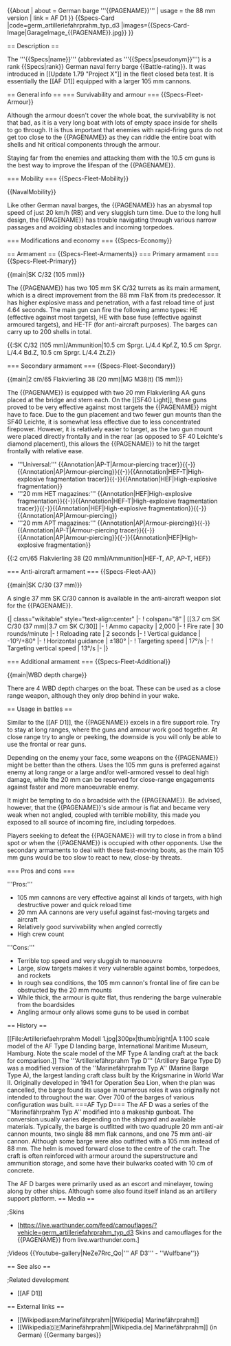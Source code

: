 {{About
| about = German barge '''{{PAGENAME}}'''
| usage = the 88 mm version
| link = AF D1
}}
{{Specs-Card
|code=germ_artilleriefahrprahm_typ_d3
|images={{Specs-Card-Image|GarageImage_{{PAGENAME}}.jpg}}
}}

== Description ==
<!-- ''In the first part of the description, cover the history of the ship's creation and military application. In the second part, tell the reader about using this ship in the game. Add a screenshot: if a beginner player has a hard time remembering vehicles by name, a picture will help them identify the ship in question.'' -->
The '''{{Specs|name}}''' (abbreviated as '''{{Specs|pseudonym}}''') is a rank {{Specs|rank}} German naval ferry barge {{Battle-rating}}. It was introduced in [[Update 1.79 "Project X"]] in the fleet closed beta test. It is essentially the [[AF D1]] equipped with a larger 105 mm cannons.

== General info ==
=== Survivability and armour ===
{{Specs-Fleet-Armour}}
<!-- ''Talk about the vehicle's armour. Note the most well-defended and most vulnerable zones, e.g. the ammo magazine. Evaluate the composition of components and assemblies responsible for movement and manoeuvrability. Evaluate the survivability of the primary and secondary armaments separately. Don't forget to mention the size of the crew, which plays an important role in fleet mechanics. Save tips on preserving survivability for the "Usage in battles" section. If necessary, use a graphical template to show the most well-protected or most vulnerable points in the armour.'' -->

Although the armour doesn't cover the whole boat, the survivability is not that bad, as it is a very long boat with lots of empty space inside for shells to go through. It is thus important that enemies with rapid-firing guns do not get too close to the {{PAGENAME}} as they can riddle the entire boat with shells and hit critical components through the armour.

Staying far from the enemies and attacking them with the 10.5 cm guns is the best way to improve the lifespan of the {{PAGENAME}}.

=== Mobility ===
{{Specs-Fleet-Mobility}}
<!-- ''Write about the ship's mobility. Evaluate its power and manoeuvrability, rudder rerouting speed, stopping speed at full tilt, with its maximum forward and reverse speed.'' -->

{{NavalMobility}}

Like other German naval barges, the {{PAGENAME}} has an abysmal top speed of just 20 km/h (RB) and very sluggish turn time. Due to the long hull design, the {{PAGENAME}} has trouble navigating through various narrow passages and avoiding obstacles and incoming torpedoes.

=== Modifications and economy ===
{{Specs-Economy}}

== Armament ==
{{Specs-Fleet-Armaments}}
=== Primary armament ===
{{Specs-Fleet-Primary}}
<!-- ''Provide information about the characteristics of the primary armament. Evaluate their efficacy in battle based on their reload speed, ballistics and the capacity of their shells. Add a link to the main article about the weapon: <code><nowiki>{{main|Weapon name (calibre)}}</nowiki></code>. Broadly describe the ammunition available for the primary armament, and provide recommendations on how to use it and which ammunition to choose.'' -->
{{main|SK C/32 (105 mm)}}

The {{PAGENAME}} has two 105 mm SK C/32 turrets as its main armament, which is a direct improvement from the 88 mm FlaK from its predecessor. It has higher explosive mass and penetration, with a fast reload time of just 4.64 seconds. The main gun can fire the following ammo types: HE (effective against most targets), HE with base fuse (effective against armoured targets), and HE-TF (for anti-aircraft purposes). The barges can carry up to 200 shells in total.

{{:SK C/32 (105 mm)/Ammunition|10.5 cm Sprgr. L/4.4 Kpf.Z, 10.5 cm Sprgr. L/4.4 Bd.Z, 10.5 cm Sprgr. L/4.4 Zt.Z}}

=== Secondary armament ===
{{Specs-Fleet-Secondary}}
<!-- ''Some ships are fitted with weapons of various calibres. Secondary armaments are defined as weapons chosen with the control <code>Select secondary weapon</code>. Evaluate the secondary armaments and give advice on how to use them. Describe the ammunition available for the secondary armament. Provide recommendations on how to use them and which ammunition to choose. Remember that any anti-air armament, even heavy calibre weapons, belong in the next section. If there is no secondary armament, remove this section.'' -->
{{main|2 cm/65 Flakvierling 38 (20 mm)|MG M38(t) (15 mm)}}

The {{PAGENAME}} is equipped with two 20 mm Flakvierling AA guns placed at the bridge and stern each. On the [[SF40 Light]], these guns proved to be very effective against most targets the {{PAGENAME}} might have to face. Due to the gun placement and two fewer gun mounts than the SF40 Leichte, it is somewhat less effective due to less concentrated firepower. However, it is relatively easier to target, as the two gun mount were placed directly frontally and in the rear (as opposed to SF 40 Leichte's diamond placement), this allows the {{PAGENAME}} to hit the target frontally with relative ease.

* '''Universal:''' {{Annotation|AP-T|Armour-piercing tracer}}{{-}}{{Annotation|AP|Armour-piercing}}{{-}}{{Annotation|HEF-T|High-explosive fragmentation tracer}}{{-}}{{Annotation|HEF|High-explosive fragmentation}}
* '''20 mm HET magazines:''' {{Annotation|HEF|High-explosive fragmentation}}{{-}}{{Annotation|HEF-T|High-explosive fragmentation tracer}}{{-}}{{Annotation|HEF|High-explosive fragmentation}}{{-}}{{Annotation|AP|Armour-piercing}}
* '''20 mm APT magazines:''' {{Annotation|AP|Armour-piercing}}{{-}}{{Annotation|AP-T|Armour-piercing tracer}}{{-}}{{Annotation|AP|Armour-piercing}}{{-}}{{Annotation|HEF|High-explosive fragmentation}}

{{:2 cm/65 Flakvierling 38 (20 mm)/Ammunition|HEF-T, AP, AP-T, HEF}}

=== Anti-aircraft armament ===
{{Specs-Fleet-AA}}
<!-- ''An important part of the ship's armament responsible for air defence. Anti-aircraft armament is defined by the weapon chosen with the control <code>Select anti-aircraft weapons</code>. Talk about the ship's anti-air cannons and machine guns, the number of guns and their positions, their effective range, and about their overall effectiveness – including against surface targets. If there are no anti-aircraft armaments, remove this section.'' -->
{{main|SK C/30 (37 mm)}}

A single 37 mm SK C/30 cannon is available in the anti-aircraft weapon slot for the {{PAGENAME}}.

{| class="wikitable" style="text-align:center"
|-
! colspan="8" | [[3.7 cm SK C/30 (37 mm)|3.7 cm SK C/30]]
|-
! Ammo capacity
| 2,000
|-
! Fire rate
| 30 rounds/minute
|-
! Reloading rate
| 2 seconds
|-
! Vertical guidance
| -10°/+80°
|-
! Horizontal guidance
| ±180°
|-
! Targeting speed
| 17°/s
|-
! Targeting vertical speed
| 13°/s
|-
|}

=== Additional armament ===
{{Specs-Fleet-Additional}}
<!-- ''Describe the available additional armaments of the ship: depth charges, mines, torpedoes. Talk about their positions, available ammunition and launch features such as dead zones of torpedoes. If there is no additional armament, remove this section.'' -->
{{main|WBD depth charge}}

There are 4 WBD depth charges on the boat. These can be used as a close range weapon, although they only drop behind in your wake.

== Usage in battles ==
<!-- ''Describe the technique of using this ship, the characteristics of her use in a team and tips on strategy. Abstain from writing an entire guide – don't try to provide a single point of view, but give the reader food for thought. Talk about the most dangerous opponents for this vehicle and provide recommendations on fighting them. If necessary, note the specifics of playing with this vehicle in various modes (AB, RB, SB).'' -->

Similar to the [[AF D1]], the {{PAGENAME}} excels in a fire support role. Try to stay at long ranges, where the guns and armour work good together. At close range try to angle or peeking, the downside is you will only be able to use the frontal or rear guns.

Depending on the enemy your face, some weapons on the {{PAGENAME}} might be better than the others. Uses the 105 mm guns is preferred against enemy at long range or a large and/or well-armored vessel to deal high damage, while the 20 mm can be reserved for close-range engagements against faster and more manoeuvrable enemy.

It might be tempting to do a broadside with the {{PAGENAME}}. Be advised, however, that the {{PAGENAME}}'s side armour is flat and became very weak when not angled, coupled with terrible mobility, this made you exposed to all source of incoming fire, including torpedoes.

Players seeking to defeat the {{PAGENAME}} will try to close in from a blind spot or when the {{PAGENAME}} is occupied with other opponents. Use the secondary armaments to deal with these fast-moving boats, as the main 105 mm guns would be too slow to react to new, close-by threats.

=== Pros and cons ===
<!-- ''Summarise and briefly evaluate the vehicle in terms of its characteristics and combat effectiveness. Mark its pros and cons in the bulleted list. Try not to use more than 6 points for each of the characteristics. Avoid using categorical definitions such as "bad", "good" and the like - use substitutions with softer forms such as "inadequate" and "effective".'' -->

'''Pros:'''

* 105 mm cannons are very effective against all kinds of targets, with high destructive power and quick reload time
* 20 mm AA cannons are very useful against fast-moving targets and aircraft
* Relatively good survivability when angled correctly
* High crew count

'''Cons:'''

* Terrible top speed and very sluggish to manoeuvre
* Large, slow targets makes it very vulnerable against bombs, torpedoes, and rockets
* In rough sea conditions, the 105 mm cannon's frontal line of fire can be obstructed by the 20 mm mounts
* While thick, the armour is quite flat, thus rendering the barge vulnerable from the boardsides
* Angling armour only allows some guns to be used in combat

== History ==
<!-- ''Describe the history of the creation and combat usage of the ship in more detail than in the introduction. If the historical reference turns out to be too long, take it to a separate article, taking a link to the article about the ship and adding a block "/History" (example: <nowiki>https://wiki.warthunder.com/(Ship-name)/History</nowiki>) and add a link to it here using the <code>main</code> template. Be sure to reference text and sources by using <code><nowiki><ref></ref></nowiki></code>, as well as adding them at the end of the article with <code><nowiki><references /></nowiki></code>. This section may also include the ship's dev blog entry (if applicable) and the in-game encyclopedia description (under <code><nowiki>=== In-game description ===</nowiki></code>, also if applicable).'' -->
[[File:Artilleriefaehrprahm Modell 1.jpg|300px|thumb|right|A 1:100 scale model of the AF Type D landing barge, International Maritime Museum, Hamburg. Note the scale model of the MF Type A landing craft at the back for comparison.]]
The '''Artilleriefährprahm Typ D''' (Artillery Barge Type D) was a modified version of the ''Marinefährprahm Typ A'' (Marine Barge Type A), the largest landing craft class built by the Krigsmarine in World War II. Originally developed in 1941 for Operation Sea Lion, when the plan was cancelled, the barge found its usage in numerous roles it was originally not intended to throughout the war. Over 700 of the barges of various configuration was built.
===AF Typ D===
The AF D was a series of the ''Marinefährprahm Typ A'' modified into a makeship gunboat. The conversion usually varies depending on the shipyard and available materials. Typically, the barge is outfitted with two quadruple 20 mm anti-air cannon mounts, two single 88 mm flak cannons, and one 75 mm anti-air cannon. Although some barge were also outfitted with a 105 mm instead of 88 mm. The helm is moved forward close to the centre of the craft. The craft is often reinforced with armour around the superstructure and ammunition storage, and some have their bulwarks coated with 10 cm of concrete.

The AF D barges were primarily used as an escort and minelayer, towing along by other ships. Although some also found itself inland as an artillery support platform.
== Media ==
<!-- ''Excellent additions to the article would be video guides, screenshots from the game, and photos.'' -->

;Skins

* [https://live.warthunder.com/feed/camouflages/?vehicle=germ_artilleriefahrprahm_typ_d3 Skins and camouflages for the {{PAGENAME}} from live.warthunder.com.]

;Videos
{{Youtube-gallery|NeZe7Rrc_Qo|''' AF D3''' - ''Wulfbane''}}

== See also ==
<!-- ''Links to articles on the War Thunder Wiki that you think will be useful for the reader, for example:''
* ''reference to the series of the ship;''
* ''links to approximate analogues of other nations and research trees.'' -->

;Related development
* [[AF D1]]

== External links ==
<!-- ''Paste links to sources and external resources, such as:''
* ''topic on the official game forum;''
* ''other literature.'' -->
* [[Wikipedia:en:Marinefährprahm|[Wikipedia] Marinefährprahm]]
* [[Wikipedia:de:Marinefährprahm|[Wikipedia.de] Marinefährprahm]] (in German)
{{Germany barges}}